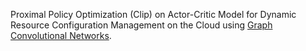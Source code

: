 Proximal Policy Optimization (Clip) on Actor-Critic Model for Dynamic Resource Configuration Management on the Cloud using [Graph Convolutional Networks](https://arxiv.org/abs/1609.02907v4).
